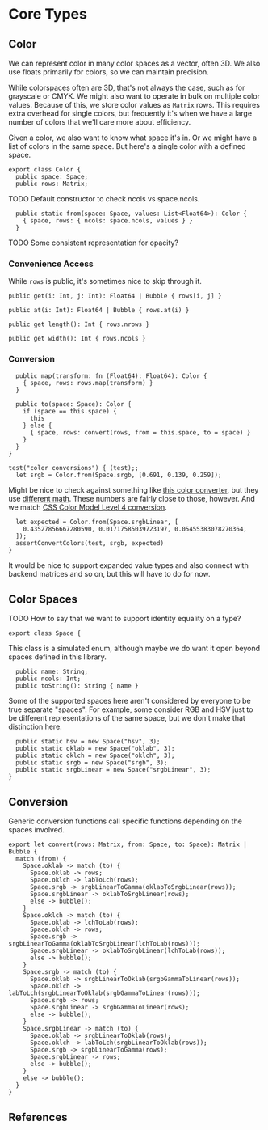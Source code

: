 # Core Types

## Color

We can represent color in many color spaces as a vector, often 3D. We also use
floats primarily for colors, so we can maintain precision.

While colorspaces often are 3D, that's not always the case, such as for
grayscale or CMYK. We might also want to operate in bulk on multiple color
values. Because of this, we store color values as `Matrix` rows. This requires
extra overhead for single colors, but frequently it's when we have a large
number of colors that we'll care more about efficiency.

Given a color, we also want to know what space it's in. Or we might have a list
of colors in the same space. But here's a single color with a defined space.

    export class Color {
      public space: Space;
      public rows: Matrix;

TODO Default constructor to check ncols vs space.ncols.

      public static from(space: Space, values: List<Float64>): Color {
        { space, rows: { ncols: space.ncols, values } }
      }

TODO Some consistent representation for opacity?

### Convenience Access

While `rows` is public, it's sometimes nice to skip through it.

    public get(i: Int, j: Int): Float64 | Bubble { rows[i, j] }

    public at(i: Int): Float64 | Bubble { rows.at(i) }

    public get length(): Int { rows.nrows }

    public get width(): Int { rows.ncols }

### Conversion

      public map(transform: fn (Float64): Float64): Color {
        { space, rows: rows.map(transform) }
      }

      public to(space: Space): Color {
        if (space == this.space) {
          this
        } else {
          { space, rows: convert(rows, from = this.space, to = space) }
        }
      }
    }

    test("color conversions") { (test);;
      let srgb = Color.from(Space.srgb, [0.691, 0.139, 0.259]);

Might be nice to check against something like
[this color converter][AjaltConverter], but they use
[different math][AjaltLinearRgb]. These numbers are fairly close to those,
however. And we match [CSS Color Model Level 4 conversion][Css4Srgb].

      let expected = Color.from(Space.srgbLinear, [
        0.43527856667280590, 0.01717585039723197, 0.05455383078270364,
      ]);
      assertConvertColors(test, srgb, expected)
    }

It would be nice to support expanded value types and also connect with backend
matrices and so on, but this will have to do for now.

## Color Spaces

TODO How to say that we want to support identity equality on a type?

    export class Space {

This class is a simulated enum, although maybe we do want it open beyond spaces
defined in this library.

      public name: String;
      public ncols: Int;
      public toString(): String { name }

Some of the supported spaces here aren't considered by everyone to be true
separate "spaces". For example, some consider RGB and HSV just to be different
representations of the same space, but we don't make that distinction here.

      public static hsv = new Space("hsv", 3);
      public static oklab = new Space("oklab", 3);
      public static oklch = new Space("oklch", 3);
      public static srgb = new Space("srgb", 3);
      public static srgbLinear = new Space("srgbLinear", 3);
    }

## Conversion

Generic conversion functions call specific functions depending on the spaces
involved.

    export let convert(rows: Matrix, from: Space, to: Space): Matrix | Bubble {
      match (from) {
        Space.oklab -> match (to) {
          Space.oklab -> rows;
          Space.oklch -> labToLch(rows);
          Space.srgb -> srgbLinearToGamma(oklabToSrgbLinear(rows));
          Space.srgbLinear -> oklabToSrgbLinear(rows);
          else -> bubble();
        }
        Space.oklch -> match (to) {
          Space.oklab -> lchToLab(rows);
          Space.oklch -> rows;
          Space.srgb -> srgbLinearToGamma(oklabToSrgbLinear(lchToLab(rows)));
          Space.srgbLinear -> oklabToSrgbLinear(lchToLab(rows));
          else -> bubble();
        }
        Space.srgb -> match (to) {
          Space.oklab -> srgbLinearToOklab(srgbGammaToLinear(rows));
          Space.oklch -> labToLch(srgbLinearToOklab(srgbGammaToLinear(rows)));
          Space.srgb -> rows;
          Space.srgbLinear -> srgbGammaToLinear(rows);
          else -> bubble();
        }
        Space.srgbLinear -> match (to) {
          Space.oklab -> srgbLinearToOklab(rows);
          Space.oklch -> labToLch(srgbLinearToOklab(rows));
          Space.srgb -> srgbLinearToGamma(rows);
          Space.srgbLinear -> rows;
          else -> bubble();
        }
        else -> bubble();
      }
    }

## References

[AjaltConverter]: https://ajalt.github.io/colormath/converter/
[AjaltLinearRgb]: https://github.com/ajalt/colormath/blob/9ff469060467d478466315280c19d803e4dd2bcd/colormath/src/commonMain/kotlin/com/github/ajalt/colormath/model/RGBColorSpaces.kt#L109
[Css4Srgb]: https://www.w3.org/TR/css-color-4/#valdef-color-srgb
